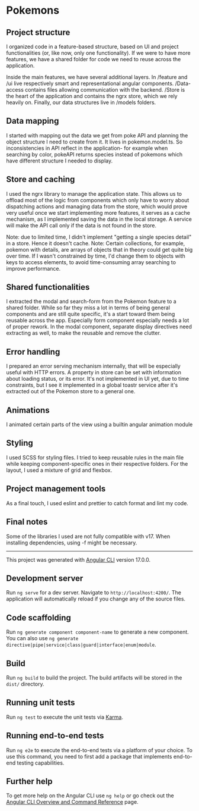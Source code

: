 # Pokemons

## Project structure

I organized code in a feature-based structure, based on UI and project functionalities (or, like now, only one functionality). If we were to have more features, we have a shared folder for code we need to reuse across the application.

Inside the main features, we have several additional layers. In /feature and /ui live respectively smart and representational angular components. /Data-access contains files allowing communication with the backend. /Store is the heart of the application and contains the ngrx store, which we rely heavily on. Finally, our data structures live in /models folders.

## Data mapping 

I started with mapping out the data we get from poke API and planning the object structure I need to create from it. It lives in pokemon.model.ts. So inconsistencies in API reflect in the application- for example when searching by color, pokeAPI returns species instead of pokemons which have different structure I needed to display.

## Store and caching

I used the ngrx library to manage the application state. This allows us to offload most of the logic from components which only have to worry about dispatching actions and managing data from the store, which would prove very useful once we start implementing more features, it serves as a cache mechanism, as I implemented saving the data in the local storage. A service will make the API call only if the data is not found in the store. 

Note: due to limited time, I didn't implement "getting a single species detail" in a store. Hence it doesn't cache.
Note: Certain collections, for example, pokemon with details, are arrays of objects that in theory could get quite big over time. If I wasn't constrained by time, I'd change them to objects with keys to access elements, to avoid time-consuming array searching to improve performance.

## Shared functionalities

I extracted the modal and search-form from the Pokemon feature to a shared folder. While so far they miss a lot in terms of being general components and are still quite specific, it's a start toward them being reusable across the app. Especially form component especially needs a lot of proper rework. In the modal component, separate display directives need extracting as well, to make the reusable and remove the clutter. 

## Error handling 

I prepared an error serving mechanism internally, that will be especially useful with HTTP errors. A property in store can be set with information about loading status, or its error. It's not implemented in UI yet, due to time constraints, but I see it implemented in a global toastr service after it's extracted out of the Pokemon store to a general one. 

## Animations

I animated certain parts of the view using a builtin angular animation module

## Styling 

I used SCSS for styling files. I tried to keep reusable rules in the main file while keeping component-specific ones in their respective folders. For the layout, I used a mixture of grid and flexbox.

## Project management tools

As a final touch, I used eslint and prettier to catch format and lint my code.

## Final notes

Some of the libraries I used are not fully compatible with v17. When installing dependencies, using -f might be necessary.


---

This project was generated with [Angular CLI](https://github.com/angular/angular-cli) version 17.0.0.

## Development server

Run `ng serve` for a dev server. Navigate to `http://localhost:4200/`. The application will automatically reload if you change any of the source files.

## Code scaffolding

Run `ng generate component component-name` to generate a new component. You can also use `ng generate directive|pipe|service|class|guard|interface|enum|module`.

## Build

Run `ng build` to build the project. The build artifacts will be stored in the `dist/` directory.

## Running unit tests

Run `ng test` to execute the unit tests via [Karma](https://karma-runner.github.io).

## Running end-to-end tests

Run `ng e2e` to execute the end-to-end tests via a platform of your choice. To use this command, you need to first add a package that implements end-to-end testing capabilities.

## Further help

To get more help on the Angular CLI use `ng help` or go check out the [Angular CLI Overview and Command Reference](https://angular.io/cli) page.
